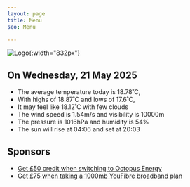 ```yaml
---
layout: page
title: Menu
seo: Menu

---
```


![Logo](/images/logo.jpg){:width="832px"}

<!-- weather_marker starts -->
## On Wednesday, 21 May 2025

- The average temperature today is 18.78˚C,
- With highs of 18.87˚C and lows of 17.6˚C,
- It may feel like 18.12˚C with few clouds
- The wind speed is 1.54m/s and visibility is 10000m
- The pressure is 1016hPa and humidity is 54%
- The sun will rise at 04:06 and set at 20:03

<!-- weather_marker ends -->

## Sponsors

- [Get £50 credit when switching to Octopus Energy](https://bit.ly/3oD1nnS)
- [Get £75 when taking a 1000mb YouFibre broadband plan](https://aklam.io/91zWhU?)

